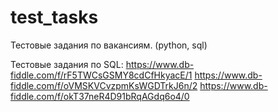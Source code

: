 # test_tasks

Тестовые задания по вакансиям.
(python, sql)

Тестовые задания по SQL:
https://www.db-fiddle.com/f/rF5TWCsGSMY8cdCfHkyacE/1
https://www.db-fiddle.com/f/oVMSKVCvzpmKsWGDTrkJ6n/2
https://www.db-fiddle.com/f/okT37neR4D91bRqAGdq6o4/0
